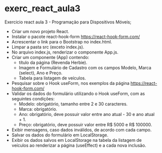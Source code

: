 # exerc_react_aula3
Exercicio react aula 3 - Programação para Dispositivos Móveis;

- Criar um novo projeto React. 
- Instalar o pacote react-hook-form  https://react-hook-form.com/ 
- Acrescentar o link para o Bootstrap no index.html. 
- Limpar a pasta src (exceto index.js). 
- No arquivo index.js, renderizar o componente App.js. 
- Criar um componente (App) contendo: 
  - título da página (Revenda Herbie). 
  - Imagem e Formulário de Cadastro com os campos Modelo, Marca (select), Ano e Preço.  
  - Tabela para listagem de veículos. 
- Pesquisar sobre o Hook useForm, nos exemplos da página https://react-hook-form.com/ 
- Validar os dados do formulário utilizando o Hook useForm, com as seguintes condições: 
  - Modelo: obrigatório, tamanho entre 2 e 30 caracteres. 
  - Marca: obrigatório. 
  - Ano: obrigatório, deve possuir valor entre ano atual - 30 e ano atual + 1. 
  - Preço: obrigatório, deve possuir valor entre R$ 5000 e R$ 100000. 
- Exibir mensagens, caso dados inválidos, de acordo com cada campo. 
- Salvar os dados do formulário em LocalStorage. 
- Exibir os dados salvos em LocalStorage na tabela da listagem de veículos ao renderizar a página 
(useEffect) e a cada nova inclusão. 
